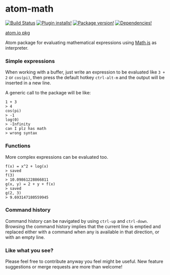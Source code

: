 # atom-math
[![Build Status](https://travis-ci.org/b3by/atom-math.svg?branch=master)](https://travis-ci.org/b3by/atom-math)
[![Plugin installs!](https://img.shields.io/apm/dm/atom-math.svg?style=flat-square)](https://atom.io/packages/atom-math)
[![Package version!](https://img.shields.io/apm/v/atom-math.svg?style=flat-square)](https://atom.io/packages/atom-math)
[![Dependencies!](https://img.shields.io/david/b3by/atom-math.svg?style=flat-square)](https://david-dm.org/b3by/atom-math)

[atom.io pkg](https://atom.io/packages/atom-math)

Atom package for evaluating mathematical expressions using [Math.js](http://mathjs.org/) as interpreter.

### Simple expressions
When working with a buffer, just write an expression to be evaluated like `3 + 2`
or `cos(pi)`, then press the default hotkey `ctrl-alt-m` and the output will be
inserted in a new line.

A generic call to the package will be like:

```
1 + 3
> 4
cos(pi)
> -1
log(0)
> -Infinity
can I plz has math
> wrong syntax
```

### Functions
More complex expressions can be evaluated too.

```
f(x) = x^2 + log(x)
> saved
f(3)
> 10.09861228866811
g(x, y) = 2 + y + f(x)
> saved
g(2, 3)
> 9.693147180559945
```

### Command history
Command history can be navigated by using `ctrl-up` and `ctrl-down`. Browsing
the command history implies that the current line is emptied and replaced either
with a command when any is available in that direction, or with an empty line.

### Like what you see?
Please feel free to contribute anyway you feel might be useful. New feature suggestions
or merge requests are more than welcome!
